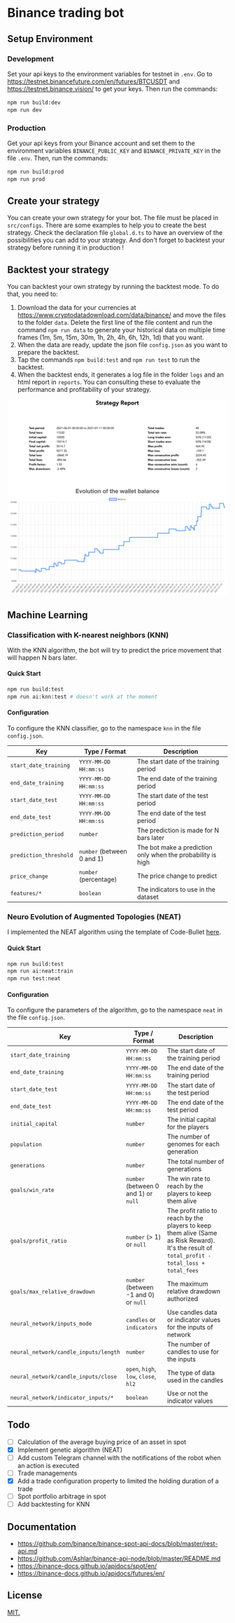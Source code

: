# Binance trading bot

## Setup Environment

### Development

Set your api keys to the environment variables for testnet in `.env`. Go to https://testnet.binancefuture.com/en/futures/BTCUSDT and https://testnet.binance.vision/ to get your keys. Then run the commands:

```bash
npm run build:dev
npm run dev
```

### Production

Get your api keys from your Binance account and set them to the environment variables `BINANCE_PUBLIC_KEY` and `BINANCE_PRIVATE_KEY` in the file `.env`. Then, run the commands:

```bash
npm run build:prod
npm run prod
```

## Create your strategy

You can create your own strategy for your bot. The file must be placed in `src/configs`. There are some examples to help you to create the best strategy. Check the declaration file `global.d.ts` to have an overview of the possibilities you can add to your strategy. And don't forget to backtest your strategy before running it in production !

## Backtest your strategy

You can backtest your own strategy by running the backtest mode. To do that, you need to:

1. Download the data for your currencies at https://www.cryptodatadownload.com/data/binance/ and move the files to the folder `data`. Delete the first line of the file content and run the command `npm run data` to generate your historical data on multiple time frames (1m, 5m, 15m, 30m, 1h, 2h, 4h, 6h, 12h, 1d) that you want.
2. When the data are ready, update the json file `config.json` as you want to prepare the backtest.
3. Tap the commands `npm build:test` and `npm run test` to run the backtest.
4. When the backtest ends, it generates a log file in the folder `logs` and an html report in `reports`. You can consulting these to evaluate the performance and profitability of your strategy.

![demo](./demo/report-preview.png)

## Machine Learning

### Classification with K-nearest neighbors (KNN)

With the KNN algorithm, the bot will try to predict the price movement that will happen N bars later.

#### Quick Start

```bash
npm run build:test
npm run ai:knn:test # doesn't work at the moment
```

#### Configuration

To configure the KNN classifier, go to the namespace `knn` in the file `config.json`.

| Key                    | Type / Format              | Description                                                 |
| ---------------------- | -------------------------- | ----------------------------------------------------------- |
| `start_date_training`  | `YYYY-MM-DD HH:mm:ss`      | The start date of the training period                       |
| `end_date_training`    | `YYYY-MM-DD HH:mm:ss`      | The end date of the training period                         |
| `start_date_test`      | `YYYY-MM-DD HH:mm:ss`      | The start date of the test period                           |
| `end_date_test`        | `YYYY-MM-DD HH:mm:ss`      | The end date of the test period                             |
| `prediction_period`    | `number`                   | The prediction is made for N bars later                     |
| `prediction_threshold` | `number` (between 0 and 1) | The bot make a prediction only when the probability is high |
| `price_change`         | `number` (percentage)      | The price change to predict                                 |
| `features/*`           | `boolean`                  | The indicators to use in the dataset                        |

### Neuro Evolution of Augmented Topologies (NEAT)

I implemented the NEAT algorithm using the template of Code-Bullet [here](https://github.com/Code-Bullet/NEAT-Template-JavaScript).

#### Quick Start

```bash
npm run build:test
npm run ai:neat:train
npm run test:neat
```

#### Configuration

To configure the parameters of the algorithm, go to the namespace `neat` in the file `config.json`.

| Key                                   | Type / Format                         | Description                                                                                                                                    |
| ------------------------------------- | ------------------------------------- | ---------------------------------------------------------------------------------------------------------------------------------------------- |
| `start_date_training`                 | `YYYY-MM-DD HH:mm:ss`                 | The start date of the training period                                                                                                          |
| `end_date_training`                   | `YYYY-MM-DD HH:mm:ss`                 | The end date of the training period                                                                                                            |
| `start_date_test`                     | `YYYY-MM-DD HH:mm:ss`                 | The start date of the test period                                                                                                              |
| `end_date_test`                       | `YYYY-MM-DD HH:mm:ss`                 | The end date of the test period                                                                                                                |
| `initial_capital`                     | `number`                              | The initial capital for the players                                                                                                            |
| `population`                          | `number`                              | The number of genomes for each generation                                                                                                      |
| `generations`                         | `number`                              | The total number of generations                                                                                                                |
| `goals/win_rate`                      | `number` (between 0 and 1) or `null`  | The win rate to reach by the players to keep them alive                                                                                        |
| `goals/profit_ratio`                  | `number` (> 1) or `null`              | The profit ratio to reach by the players to keep them alive (Same as Risk Reward). It's the result of `total_profit - total_loss + total_fees` |
| `goals/max_relative_drawdown`         | `number` (between -1 and 0) or `null` | The maximum relative drawdown authorized                                                                                                       |
| `neural_network/inputs_mode`          | `candles` or `indicators`             | Use candles data or indicator values for the inputs of network                                                                                 |
| `neural_network/candle_inputs/length` | `number`                              | The number of candles to use for the inputs                                                                                                    |
| `neural_network/candle_inputs/close`  | `open`, `high`, `low`, `close`, `hl2` | The type of data used in the candles                                                                                                           |
| `neural_network/indicator_inputs/*`   | `boolean`                             | Use or not the indicator values                                                                                                                |

## Todo

- [ ] Calculation of the average buying price of an asset in spot
- [x] Implement genetic algorithm (NEAT)
- [ ] Add custom Telegram channel with the notifications of the robot when an action is executed
- [ ] Trade managements
- [x] Add a trade configuration property to limited the holding duration of a trade
- [ ] Spot portfolio arbitrage in spot
- [ ] Add backtesting for KNN

## Documentation

- https://github.com/binance/binance-spot-api-docs/blob/master/rest-api.md
- https://github.com/Ashlar/binance-api-node/blob/master/README.md
- https://binance-docs.github.io/apidocs/spot/en/
- https://binance-docs.github.io/apidocs/futures/en/

## License

[MIT.](./LICENSE)
